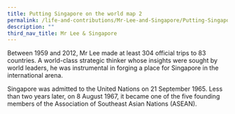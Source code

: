 ```yaml
---
title: Putting Singapore on the world map 2
permalink: /life-and-contributions/Mr-Lee-and-Singapore/Putting-Singapore-on-the-world-map-2
description: ""
third_nav_title: Mr Lee & Singapore
---
```

Between 1959 and 2012, Mr Lee made at least 304 official trips to 83 countries. A world-class strategic thinker whose insights were sought by world leaders, he was instrumental in forging a place for Singapore in the international arena.


Singapore was admitted to the United Nations on 21 September 1965. Less than two years later, on 8 August 1967, it became one of the five founding members of the Association of Southeast Asian Nations (ASEAN).